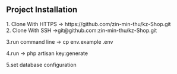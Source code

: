 

## Project Installation

<p>   1. Clone With HTTPS -> https://github.com/zin-min-thu/kz-Shop.git <br>
      2. Clone With SSH ->git@github.com:zin-min-thu/kz-Shop.git
</p>
<p>  3.run command line -> cp env.example .env</p>
<p>  4.run -> php artisan key:generate</p>
<p>  5.set database configuration</p>

